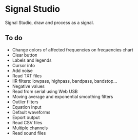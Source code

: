 # Signal Studio

Signal Studio, draw and process as a signal.

## To do

- Change colors of affected frequencies on frequencies chart
- Clear button
- Labels and legends
- Cursor info
- Add noise
- Read TXT files
- IIR filters: lowpass, highpass, bandpass, bandstop...
- Negative values
- Read from serial using Web USB
- Moving average and exponential smoothing filters
- Outlier filters
- Equation input
- Default waveforms
- Export output
- Read CSV files
- Multiple channels
- Read sound files
